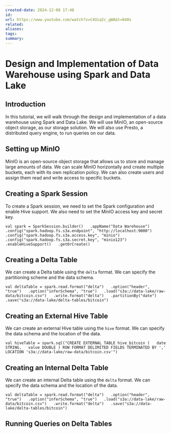 ```yaml
---
created-date: 2024-12-08 17:48
id: 
url: https://www.youtube.com/watch?v=C4UiqIc_gWA&t=840s
related: 
aliases: 
tags: 
summary:
---
```

# Design and Implementation of Data Warehouse using Spark and Data Lake

## Introduction

In this tutorial, we will walk through the design and implementation of a data warehouse using Spark and Data Lake. We will use MinIO, an open-source object storage, as our storage solution. We will also use Presto, a distributed query engine, to run queries on our data.

## Setting up MinIO

MinIO is an open-source object storage that allows us to store and manage large amounts of data. We can scale MinIO horizontally and create multiple buckets, each with its own replication policy. We can also create users and assign them read and write access to specific buckets.

## Creating a Spark Session

To create a Spark session, we need to set the Spark configuration and enable Hive support. We also need to set the MinIO access key and secret key.

`val spark = SparkSession.builder()   .appName("Data Warehouse")   .config("spark.hadoop.fs.s3a.endpoint", "http://localhost:9000")   .config("spark.hadoop.fs.s3a.access.key", "minio")   .config("spark.hadoop.fs.s3a.secret.key", "minio123")   .enableHiveSupport()   .getOrCreate()`

## Creating a Delta Table

We can create a Delta table using the `delta` format. We can specify the partitioning scheme and the data schema.

`val deltaTable = spark.read.format("delta")   .option("header", "true")   .option("inferSchema", "true")   .load("s3a://data-lake/raw-data/bitcoin.csv")   .write.format("delta")   .partitionBy("date")   .save("s3a://data-lake/delta-tables/bitcoin")`

## Creating an External Hive Table

We can create an external Hive table using the `hive` format. We can specify the data schema and the location of the data.

`val hiveTable = spark.sql("CREATE EXTERNAL TABLE hive_bitcoin (   date STRING,   value DOUBLE ) ROW FORMAT DELIMITED FIELDS TERMINATED BY ',' LOCATION 's3a://data-lake/raw-data/bitcoin.csv'")`

## Creating an Internal Delta Table

We can create an internal Delta table using the `delta` format. We can specify the data schema and the location of the data.

`val deltaTable = spark.read.format("delta")   .option("header", "true")   .option("inferSchema", "true")   .load("s3a://data-lake/raw-data/bitcoin.csv")   .write.format("delta")   .save("s3a://data-lake/delta-tables/bitcoin")`

## Running Queries on Delta Tables

